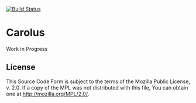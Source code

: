 [![Build Status](https://travis-ci.org/carolustv/carolus-server.svg?branch=master)](https://travis-ci.org/carolustv/carolus-server)

# Carolus 

Work in Progress

## License

This Source Code Form is subject to the terms of the Mozilla Public
License, v. 2.0. If a copy of the MPL was not distributed with this
file, You can obtain one at http://mozilla.org/MPL/2.0/.
